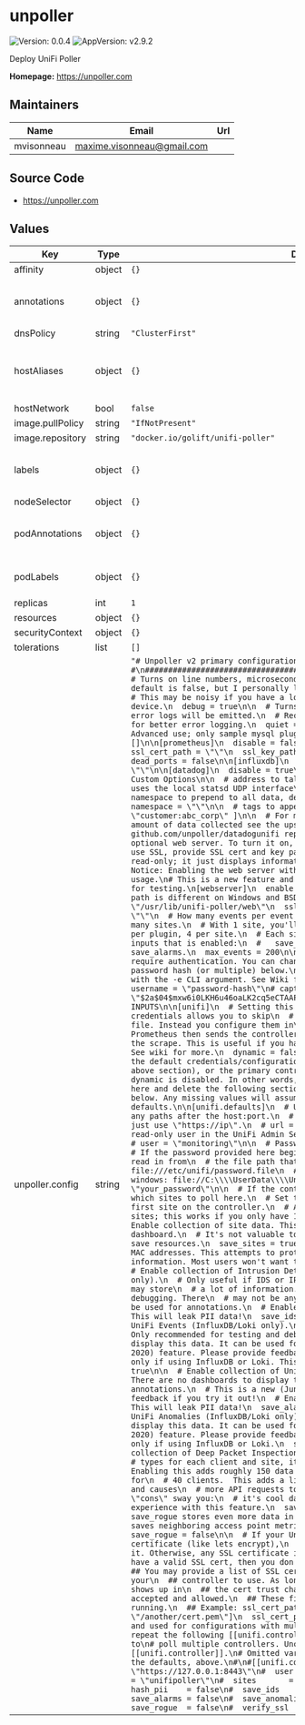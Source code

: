 # unpoller

![Version: 0.0.4](https://img.shields.io/badge/Version-0.0.4-informational?style=flat-square) ![AppVersion: v2.9.2](https://img.shields.io/badge/AppVersion-v2.9.2-informational?style=flat-square)

Deploy UniFi Poller

**Homepage:** <https://unpoller.com>

## Maintainers

| Name | Email | Url |
| ---- | ------ | --- |
| mvisonneau | <maxime.visonneau@gmail.com> |  |

## Source Code

* <https://unpoller.com>

## Values

| Key | Type | Default | Description |
|-----|------|---------|-------------|
| affinity | object | `{}` |  |
| annotations | object | `{}` | Additional annotations to add to all resources  |
| dnsPolicy | string | `"ClusterFirst"` |  |
| hostAliases | object | `{}` | allows you to configure custom host aliases |
| hostNetwork | bool | `false` |  |
| image.pullPolicy | string | `"IfNotPresent"` |  |
| image.repository | string | `"docker.io/golift/unifi-poller"` |  |
| labels | object | `{}` | Additional labels to add to all resources  |
| nodeSelector | object | `{}` |  |
| podAnnotations | object | `{}` | Additional annotations for the pods |
| podLabels | object | `{}` | Additional labels for the pods |
| replicas | int | `1` |  |
| resources | object | `{}` |  |
| securityContext | object | `{}` |  |
| tolerations | list | `[]` |  |
| unpoller.config | string | `"# Unpoller v2 primary configuration file. TOML FORMAT #\n###########################################################\n\n[poller]\n  # Turns on line numbers, microsecond logging, and a per-device log.\n  # The default is false, but I personally leave this on at home (four devices).\n  # This may be noisy if you have a lot of devices. It adds one line per device.\n  debug = true\n\n  # Turns off per-interval logs. Only startup and error logs will be emitted.\n  # Recommend enabling debug with this setting for better error logging.\n  quiet = false\n\n  # Load dynamic plugins. Advanced use; only sample mysql plugin provided by default.\n  plugins = []\n\n[prometheus]\n  disable = false\n  http_listen = \"0.0.0.0:9130\"\n  ssl_cert_path = \"\"\n  ssl_key_path  = \"\"\n  report_errors = false\n  dead_ports = false\n\n[influxdb]\n  disable = true\n\n[loki]\n  url = \"\"\n\n[datadog]\n  disable = true\n  interval = \"20s\"\n\n  # Datadog Custom Options\n\n  # address to talk to the datadog agent, by default this uses the local statsd UDP interface\n  # address = \"localhost:8125\"\n\n  # namespace to prepend to all data, default is no additional prefix.\n  # namespace = \"\"\n\n  # tags to append to all data\n  # tags = [ \"customer:abc_corp\" ]\n\n  # For more advanced options for very large amount of data collected see the upstream\n  # github.com/unpoller/datadogunifi repository README.\n\n\n# Unpoller has an optional web server. To turn it on, set enable to true. If you\n# wish to use SSL, provide SSL cert and key paths. This interface is currently\n# read-only; it just displays information, like logs, devices and clients.\n# Notice: Enabling the web server with many sites will increase memory usage.\n# This is a new feature and lacks a UI, enabling only recommended for testing.\n[webserver]\n  enable = true\n  port   = 37288\n  # The HTML path is different on Windows and BSD/macOS.\n  html_path     = \"/usr/lib/unifi-poller/web\"\n  ssl_cert_path = \"\"\n  ssl_key_path  = \"\"\n  # How many events per event group to hold. 200-2000. Use fewer with many sites.\n  # With 1 site, you'll have a max total of 9 event groups; 1 per plugin, 4 per site.\n  # Each site adds 1 event group for each of these inputs that is enabled:\n  #   save_ids, save_events, save_anomalies, save_alarms.\n  max_events = 200\n\n# By default the web interface does not require authentication. You can change\n# that by adding a username and password hash (or multiple) below.\n# To create a hash, run unifi-poller with the -e CLI argument. See Wiki for more!\n[webserver.accounts]\n# username = \"password-hash\"\n# captain = \"$2a$04$mxw6i0LKH6u46oaLK2cq5eCTAAFkfNiRpzNbz.EyvJZZWNa2FzIlS\"\n\n#### INPUTS\n\n[unifi]\n  # Setting this to true and providing default credentials allows you to skip\n  # configuring controllers in this config file. Instead you configure them in\n  # your prometheus.yml config. Prometheus then sends the controller URL to\n  # Unpoller when it performs the scrape. This is useful if you have many,\n  # or changing controllers. See wiki for more.\n  dynamic = false\n\n# The following section contains the default credentials/configuration for any\n# dynamic controller (see above section), or the primary controller if you do not\n# provide one and dynamic is disabled. In other words, you can just add your\n# controller here and delete the following section. The internal defaults are\n# shown below. Any missing values will assume these displayed defaults.\n\n[unifi.defaults]\n  # URL for the UniFi Controller. Do not add any paths after the host:port.\n  # Do not use port 8443 if you have a UDM; just use \"https://ip\".\n  # url = \"https://10.10.10.10\"\n\n  # Make a read-only user in the UniFi Admin Settings, allow it access to all sites.\n  # user = \"monitoring\"\n\n  # Password for UniFi controller user (above).\n  # If the password provided here begins with file:// then the password is read in from\n  # the file path that follows the file:// prefix. ex: file:///etc/unifi/password.file\n  # ex: file:///etc/unifi/passwd.file, windows: file://C:\\\\UserData\\\\Unifi\\\\Passwd.txt\n  # pass = \"your_password\"\n\n  # If the controller has more than one site, specify which sites to poll here.\n  # Set this to [\"default\"] to poll only the first site on the controller.\n  # A setting of [\"all\"] will poll all sites; this works if you only have 1 site too.\n  sites = [\"all\"]\n\n  # Enable collection of site data. This data powers the Network Sites dashboard.\n  # It's not valuable to everyone and setting this to false will save resources.\n  save_sites = true\n\n  # Hash, with md5, client names and MAC addresses. This attempts to protect\n  # personally identifiable information. Most users won't want to enable this.\n  hash_pii = false\n\n  # Enable collection of Intrusion Detection System Data (InfluxDB/Loki only).\n  # Only useful if IDS or IPS are enabled on one of the sites. This may store\n  # a lot of information. Only recommended for testing and debugging. There\n  # may not be any dashboards to display this data. It can be used for annotations.\n  # Enable this only if using InfluxDB or Loki. This will leak PII data!\n  save_ids = true\n\n  # Enable collection of UniFi Events (InfluxDB/Loki only).\n  # This may store a lot of information. Only recommended for testing and debugging.\n  # There are no dashboards to display this data. It can be used for annotations.\n  # This is a new (June, 2020) feature. Please provide feedback if you try it out!\n  # Enable this only if using InfluxDB or Loki. This will leak PII data!\n  save_events = true\n\n  # Enable collection of UniFi Alarms (InfluxDB/Loki only).\n  # There are no dashboards to display this data. It can be used for annotations.\n  # This is a new (June, 2020) feature. Please provide feedback if you try it out!\n  # Enable this only if using InfluxDB or Loki. This will leak PII data!\n  save_alarms = true\n\n  # Enable collection of UniFi Anomalies (InfluxDB/Loki only).\n  # There are no dashboards to display this data. It can be used for annotations.\n  # This is a new (June, 2020) feature. Please provide feedback if you try it out!\n  # Enable this only if using InfluxDB or Loki.\n  save_anomalies = true\n\n  # Enable collection of Deep Packet Inspection data. This data breaks down traffic\n  # types for each client and site, it powers a dedicated DPI dashboard.\n  # Enabling this adds roughly 150 data points per client.  That's 6000 metrics for\n  # 40 clients.  This adds a little bit of poller run time per interval and causes\n  # more API requests to your controller(s). Don't let these \"cons\" sway you:\n  # it's cool data. Please provide feedback on your experience with this feature.\n  save_dpi = false\n\n  ## Enabling save_rogue stores even more data in your time series databases.\n  ## This saves neighboring access point metrics in a dedicated table or namespace.\n  save_rogue = false\n\n  # If your UniFi controller has a valid SSL certificate (like lets encrypt),\n  # you can enable this option to validate it. Otherwise, any SSL certificate is\n  # valid. If you don't know if you have a valid SSL cert, then you don't have one.\n  verify_ssl = false\n\n  ## You may provide a list of SSL cert files (PEM format) that you expect your\n  ## controller to use. As long as one of the certs you provide here shows up in\n  ## the cert trust chain the controller presents it will be accepted and allowed.\n  ## These files may be re-read while poller is running.\n  ## Example: ssl_cert_paths = [\"/path/to/cert.pem\", \"/another/cert.pem\"]\n  ssl_cert_paths = []\n\n# The following is optional and used for configurations with multiple UniFi controllers.\n\n# You may repeat the following [[unifi.controller]] section as many times as needed to\n# poll multiple controllers. Uncomment the entire section including [[unifi.controller]].\n# Omitted variables will have their values taken from the defaults, above.\n#\n#[[unifi.controller]]\n#  url         = \"https://127.0.0.1:8443\"\n#  user        = \"unifipoller\"\n#  pass        = \"unifipoller\"\n#  sites       = [\"all\"]\n#  save_sites  = true\n#  hash_pii    = false\n#  save_ids    = false\n#  save_events = false\n#  save_alarms = false\n#  save_anomalies = false\n#  save_dpi    = false\n#  save_rogue  = false\n#  verify_ssl  = false\n#  ssl_cert_paths = []\n"` |  |


